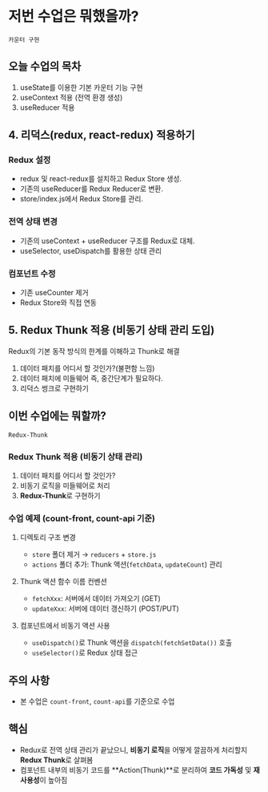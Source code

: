 # 저번 수업은 뭐했을까?

`카운터 구현`  

## 오늘 수업의 목차

1. useState를 이용한 기본 카운터 기능 구현
2. useContext 적용 (전역 환경 생성)
3. useReducer 적용

## 4. 리덕스(redux, react-redux) 적용하기

### Redux 설정

- redux 및 react-redux를 설치하고 Redux Store 생성.
- 기존의 useReducer를 Redux Reducer로 변환.
- store/index.js에서 Redux Store를 관리.

### 전역 상태 변경

- 기존의 useContext + useReducer 구조를 Redux로 대체.
- useSelector, useDispatch를 활용한 상태 관리

### 컴포넌트 수정

- 기존 useCounter 제거
- Redux Store와 직접 연동

## 5. Redux Thunk 적용 (비동기 상태 관리 도입)

Redux의 기본 동작 방식의 한계를 이해하고 Thunk로 해결

1. 데이터 패치를 어디서 할 것인가?(불편함 느낌)
2. 데이터 패치에 미들웨어 즉, 중간단계가 필요하다.
3. 리덕스 썽크로 구현하기

## 이번 수업에는 뭐할까?

`Redux-Thunk`

### Redux Thunk 적용 (비동기 상태 관리)

1. 데이터 패치를 어디서 할 것인가?
2. 비동기 로직을 미들웨어로 처리
3. **Redux-Thunk**로 구현하기

### 수업 예제 (count-front, count-api 기준)

1. 디렉토리 구조 변경

    - `store` 폴더 제거 → `reducers` + `store.js`
    - `actions` 폴더 추가: Thunk 액션(`fetchData`, `updateCount`) 관리

2. Thunk 액션 함수 이름 컨벤션

    - `fetchXxx`: 서버에서 데이터 가져오기 (GET)
    - `updateXxx`: 서버에 데이터 갱신하기 (POST/PUT)

3. 컴포넌트에서 비동기 액션 사용

    - `useDispatch()`로 Thunk 액션을 `dispatch(fetchSetData())` 호출
    - `useSelector()`로 Redux 상태 접근

## 주의 사항

- 본 수업은 `count-front`, `count-api`를 기준으로 수업

## 핵심

- Redux로 전역 상태 관리가 끝났으니, **비동기 로직**을 어떻게 깔끔하게 처리할지 **Redux Thunk**로 살펴봄
- 컴포넌트 내부의 비동기 코드를 **Action(Thunk)**로 분리하여 **코드 가독성** 및 **재사용성**이 높아짐